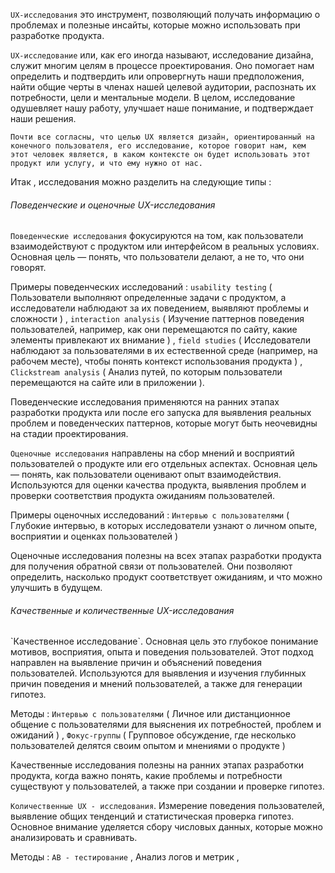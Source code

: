 `UX-исследования` это инструмент, позволяющий получать информацию о проблемах и полезные инсайты, которые можно использовать при разработке продукта.

`UX-исследование` или, как его иногда называют, исследование дизайна, служит многим целям в процессе проектирования. Оно помогает нам определить и подтвердить или опровергнуть наши предположения, найти общие черты в членах нашей целевой аудитории, распознать их потребности, цели и ментальные модели. В целом, исследование одушевляет нашу работу, улучшает наше понимание, и подтверждает наши решения.

`Почти все согласны, что целью UX является дизайн, ориентированный на конечного пользователя, его исследование, которое говорит нам, кем этот человек является, в каком контексте он будет использовать этот продукт или услугу, и что ему нужно от нас.`

Итак , исследования можно разделить на следующие типы : 

<h6>Поведенческие и оценочные UX-исследования</h6>

`Поведенческие исследования` фокусируются на том, как пользователи взаимодействуют с продуктом или интерфейсом в реальных условиях. Основная цель — понять, что пользователи делают, а не то, что они говорят.

Примеры поведенческих исследований : `usability testing` ( Пользователи выполняют определенные задачи с продуктом, а исследователи наблюдают за их поведением, выявляют проблемы и сложности ) , `interaction analysis` ( Изучение паттернов поведения пользователей, например, как они перемещаются по сайту, какие элементы привлекают их внимание ) , `field studies` ( Исследователи наблюдают за пользователями в их естественной среде (например, на рабочем месте), чтобы понять контекст использования продукта ) , `Clickstream analysis` ( Анализ путей, по которым пользователи перемещаются на сайте или в приложении ). 

Поведенческие исследования применяются на ранних этапах разработки продукта или после его запуска для выявления реальных проблем и поведенческих паттернов, которые могут быть неочевидны на стадии проектирования.


`Оценочные исследования` направлены на сбор мнений и восприятий пользователей о продукте или его отдельных аспектах. Основная цель — понять, как пользователи оценивают опыт взаимодействия. Используются для оценки качества продукта, выявления проблем и проверки соответствия продукта ожиданиям пользователей.

Примеры оценочных исследований : `Интервью с пользователями` ( Глубокие интервью, в которых исследователи узнают о личном опыте, восприятии и оценках пользователей ) 

Оценочные исследования полезны на всех этапах разработки продукта для получения обратной связи от пользователей. Они позволяют определить, насколько продукт соответствует ожиданиям, и что можно улучшить в будущем.


<h6>Качественные и количественные UX-исследования</h6>
`Качественное исследование`. Основная цель это глубокое понимание мотивов, восприятия, опыта и поведения пользователей. Этот подход направлен на выявление причин и объяснений поведения пользователей. Используются для выявления и изучения глубинных причин поведения и мнений пользователей, а также для генерации гипотез.

Методы : `Интервью с пользователями` ( Личное или дистанционное общение с пользователями для выяснения их потребностей, проблем и ожиданий ) , `Фокус-группы` ( Групповое обсуждение, где несколько пользователей делятся своим опытом и мнениями о продукте ) 

Качественные исследования полезны на ранних этапах разработки продукта, когда важно понять, какие проблемы и потребности существуют у пользователей, а также при создании и проверке гипотез.


`Количественные UX - исследования`. Измерение поведения пользователей, выявление общих тенденций и статистическая проверка гипотез. Основное внимание уделяется сбору числовых данных, которые можно анализировать и сравнивать. 

Методы : `AB - тестирование` , Анализ логов и метрик ,  





